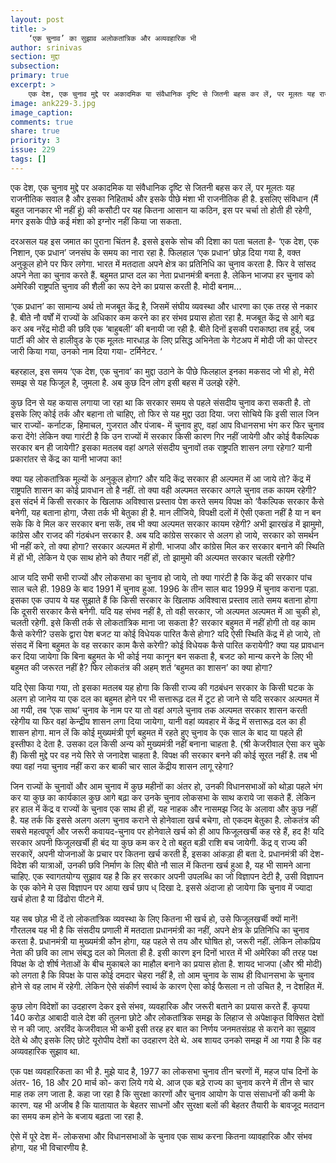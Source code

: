```yaml
---
layout: post
title: >
    ‘एक चुनाव’ का सुझाव अलोकतांत्रिक और अव्यवहारिक भी
author: srinivas
section: मुद्दा
subsection:
primary: true
excerpt: >
    एक देश, एक चुनाव मुद्दे पर अकादमिक या संवैधानिक दृष्टि से जितनी बहस कर लें, पर मूलतः यह राजनीतिक सवाल है और इसका निहितार्थ और इसके पीछे मंशा भी राजनीतिक ही है. इसलिए संविधान (मैं बहुत जानकार भी नहीं हूं) की कसौटी पर यह कितना आसान या कठिन, इस पर चर्चा तो होती ही रहेगी, मगर ...
image: ank229-3.jpg
image_caption: 
comments: true
share: true
priority: 3
issue: 229
tags: []
---
```


एक देश, एक चुनाव मुद्दे पर अकादमिक या संवैधानिक दृष्टि से जितनी बहस कर लें, पर मूलतः यह राजनीतिक सवाल है और इसका निहितार्थ और इसके पीछे मंशा भी राजनीतिक ही है. इसलिए संविधान (मैं बहुत जानकार भी नहीं हूं) की कसौटी पर यह कितना आसान या कठिन, इस पर चर्चा तो होती ही रहेगी, मगर इसके पीछे कई मंशा को इग्नोर नहीं किया जा सकता.

दरअसल यह इस जमात का पुराना चिंतन है. इससे इसके सोच की दिशा का पता चलता है- ‘एक देश, एक निशान, एक प्रधान’ जनसंघ के समय का नारा रहा है. फिलहाल ‘एक प्रधान’ छोड़ दिया गया है, वक्त अनुकूल होने पर फिर लगेगा. भारत में मतदाता अपने क्षेत्र का प्रतिनिधि का चुनाव करता है. फिर वे सांसद अपने नेता का चुनाव करते हैं. बहुमत प्राप्त  दल का  नेता प्रधानमंत्री बनता है. लेकिन भाजपा हर चुनाव को अमेरिकी राष्ट्रपति चुनाव की शैली का रूप देने का प्रयास करती है. मोदी बनाम...

‘एक प्रधान’ का सामान्य अर्थ तो मजबूत केंद्र है, जिसमें संघीय व्यवस्था और धारणा का एक तरह से नकार है. बीते नौ वर्षों में राज्यों के अधिकार कम करने का हर संभव प्रयास होता रहा है. मजबूत केंद्र से आगे बढ़ कर अब नरेंद्र मोदी  की छवि  एक ‘बाहुबली’ की बनायी जा रही है. बीते दिनों इसकी पराकाष्ठा तब हुई, जब पार्टी की ओर से हालीवुड के एक मूलतः मारधाड़ के लिए प्रसिद्ध अभिनेता के गेटअप में मोदी जी का पोस्टर जारी किया गया, उनको नाम दिया गया- टर्मिनेटर. ‘

बहरहाल, इस समय ‘एक देश, एक चुनाव’ का मुद्दा उठाने के पीछे फिलहाल इनका मकसद जो भी हो, मेरी समझ से यह फिजूल है, जुमला है. अब कुछ दिन लोग इसी बहस में उलझे रहेंगे.

कुछ दिन से यह कयास लगाया जा रहा था कि सरकार  समय से पहले संसदीय चुनाव करा सकती है. तो इसके लिए कोई तर्क और बहाना तो चाहिए, तो फिर से यह  मुद्दा उठा दिया. जरा सोचिये  कि इसी साल जिन चार राज्यों- कर्नाटक, हिमाचल, गुजरात और पंजाब- में चुनाव हुए, वहां आप विधानसभा भंग कर फिर चुनाव करा देंगे! लेकिन क्या गारंटी है कि उन राज्यों में सरकार किसी कारण गिर नहीं जायेगी और कोई वैकल्पिक सरकार बन ही जायेगी? इसका मतलब वहां अगले संसदीय चुनावों तक राष्ट्रपति शासन लगा रहेगा? यानी प्रकारांतर से केंद्र का यानी भाजपा का!

क्या यह लोकतांत्रिक मूल्यों के अनुकूल होगा? और यदि केंद्र सरकार ही अल्पमत में आ जाये तो? केंद्र में राष्ट्रपति शासन का कोई प्रावधान तो है नहीं. तो क्या वही अल्पमत सरकार अगले चुनाव तक कायम रहेगी? इस संदर्भ में किसी सरकार के खिलाफ अविश्वास प्रस्ताव पेश करते समय विपक्ष को ‘वैकल्पिक सरकार कैसे बनेगी, यह बताना होगा, जैसा तर्क भी बेतुका ही है. मान लीजिये, विपक्षी दलों में ऐसी एकता नहीं है या न बन सके कि वे मिल कर सरकार बना सकें, तब भी क्या अल्पमत सरकार कायम रहेगी? अभी झारखंड में झामुमो, कांग्रेस और राजद की गंठबंधन सरकार है. अब यदि कांग्रेस सरकार से अलग हो जाये, सरकार को समर्थन भी नहीं करे, तो क्या होगा? सरकार अल्पमत में होगी. भाजपा और कांग्रेस मिल कर सरकार बनाने की स्थिति में हों भी, लेकिन ये एक साथ होने को तैयार नहीं हों, तो झामुमो की अल्पमत सरकार चलती रहेगी?

आज यदि सभी सभी  राज्यों और लोकसभा का चुनाव हो जाये, तो क्या गारंटी है कि केंद्र की सरकार पांच साल चले ही. 1989 के बाद 1991 में चुनाव हुआ. 1996 के तीन साल बाद 1999 में चुनाव कराना पड़ा. इसका एक उपाय ये यह सुझाते हैं कि किसी सरकार के खिलाफ अविश्वास प्रस्ताव लाते समय बताना होगा कि दूसरी सरकार कैसे बनेगी. यदि यह संभव नहीं है, तो वही सरकार, जो अल्पमत अल्पमत में आ चुकी हो, चलती रहेगी. इसे किसी तर्क से लोकतांत्रिक माना जा सकता है? सरकार बहुमत में नहीं होगी तो वह काम कैसे करेगी? उसके द्वारा पेश बजट या कोई विधेयक पारित कैसे होगा? यदि ऐसी स्थिति केंद्र में हो जाये, तो संसद में बिना बहुमत के वह सरकार काम कैसे  करेगी? कोई विधेयक कैसे पारित करायेगी? क्या यह प्रावधान कर दिया जायेगा कि बिना बहुमत के भी कोई नया कानून बन सकता है, बजट को मान्य करने के लिए भी बहुमत की जरूरत नहीं है? फिर लोकतंत्र की अहम् शर्त ‘बहुमत का शासन’ का क्या होगा?  

यदि ऐसा किया गया, तो इसका मतलब यह होगा कि किसी राज्य की गठबंधन सरकार के किसी घटक के अलग हो जानेय या एक दल का बहुमत होने पर भी सत्तारूढ़ दल में टूट हो जाने से यदि सरकार अल्पमत में आ गयी, तब ‘एक साथ’  चुनाव के नाम पर या तो वहां अगले चुनाव तक अल्पमत सरकार शासन करती रहेगीय या फिर वहां केन्द्रीय शासन लगा दिया जायेगा, यानी वहां व्यवहार में केंद्र में सत्तारूढ़ दल का ही शासन होगा. मान लें कि कोई मुख्यमंत्री पूर्ण बहुमत में रहते हुए चुनाव के एक साल के बाद या पहले ही इस्तीफा दे देता है. उसका दल किसी अन्य को मुख्यमंत्री नहीं बनाना चाहता है. (श्री केजरीवाल ऐसा कर चुके हैं) किसी मुद्दे पर वह नये सिरे से जनादेश चाहता है. विपक्ष की सरकार बनने की कोई सूरत नहीं है. तब भी क्या वहां नया चुनाव नहीं करा कर बाकी चार साल केंद्रीय शासन लागू रहेगा?

जिन राज्यों के चुनावों और आम चुनाव में कुछ महीनों का अंतर हो, उनकी विधानसभाओं को थोड़ा पहले भंग कर या कुछ का कार्यकाल कुछ आगे बढ़ा कर उनके चुनाव लोकसभा के साथ कराये जा सकते हैं. लेकिन हर हाल में केंद्र व राज्यों के चुनाव एक साथ ही हों, यह नाहक और नासमझ जिद के अलावा और कुछ नहीं है.
यह तर्क कि इससे अलग अलग चुनाव कराने से होनेवाला खर्च बचेगा, तो एकदम बेतुका है. लोकतंत्र की सबसे महत्वपूर्ण और जरूरी कवायद-चुनाव पर होनेवाले खर्च को ही आप फिजूलखर्ची कह रहे हैं, हद है! यदि सरकार अपनी फिजूलखर्ची ही बंद या कुछ कम कर दे तो बहुत बड़ी राशि बच जायेगी.  केंद्र व् राज्य की सरकारें, अपनी योजनाओं के प्रचार पर कितना खर्च करती है, इसका आंकड़ा ही बता दे.  प्रधानमंत्री की देश-विदेश की यात्राओं, उनकी छवि निर्माण के लिए बीते नौ साल में कितना खर्च हुआ है, यह भी सामने आना चाहिए. एक स्वागतयोग्य सुझाव यह है कि हर सरकार अपनी उपलब्धि का जो विज्ञापन देटी है, उसी विज्ञापन के एक कोने मे उस विज्ञापन पर आया खर्च छाप ध् दिखा दे. इससे अंदाजा हो जायेगा कि चुनाव में  ज्यादा खर्च होता है या ढिंढोरा पीटने में.

यह सब छोड़ भी दें तो लोकतांत्रिक व्यवस्था के लिए कितना भी खर्च हो, उसे फिजूलखर्ची क्यों मानें!
गौरतलब यह भी है कि संसदीय प्रणाली में मतदाता प्रधानमंत्री का नहीं, अपने क्षेत्र के प्रतिनिधि का चुनाव करता है. प्रधानमंत्री या मुख्यमंत्री कौन होगा, यह पहले से तय और घोषित हो, जरूरी नहीं. लेकिन लोकप्रिय नेता की छवि का लाभ संबद्ध दल को मिलता ही है. इसी कारण इन दिनों भारत में भी अमेरिका की तरह पक्ष विपक्ष के दो शीर्ष नेताओं के बीच मुकाबले का माहौल बनाने का प्रयास होता है. शायद भाजपा (और श्री मोदी) को लगता है कि विपक्ष के पास कोई दमदार चेहरा नहीं है, तो आम चुनाव के साथ ही विधानसभा के चुनाव होने से वह लाभ में रहेगी. लेकिन ऐसे संकीर्ण स्वार्थ के कारण ऐसा कोई फैसला न तो उचित है, न देशहित में.

कुछ लोग विदेशों का उदहारण देकर इसे संभव, व्यवहारिक और जरूरी बताने का प्रयास करते हैं. कृपया 140 करोड़ आबादी वाले देश की तुलना छोटे और लोकतांत्रिक समझ के लिहाज से अपेक्षाकृत विक्सित देशों से न की जाए. अरविंद केजरीवाल भी कभी इसी तरह हर बात का निर्णय जनमतसंग्रह से कराने का सुझाव देते थे औए इसके लिए छोटे यूरोपीय देशों का उदहारण देते थे. अब शायद उनको समझ में आ गया है कि वह अव्यवहारिक सुझाव था.

एक पक्ष व्यवहारिकता का भी है. मुझे याद है, 1977 का लोकसभा चुनाव तीन चरणों में, महज पांच दिनों के अंतर- 16, 18 और 20 मार्च को- करा लिये गये थे. आज एक बड़े राज्य का चुनाव करने में तीन से चार माह तक लग जाता है. कहा जा रहा है कि सुरक्षा कारणों और चुनाव आयोग के पास संसाधनों की कमी के  कारण. यह भी अजीब है कि यातायात के बेहतर साधनों और सुरक्षा बलों की बेहतर तैयारी के बावजूद मतदान का समय कम होने के बजाय बढ़ता जा रहा है.

ऐसे में पूरे देश में- लोकसभा और विधानसभाओं के चुनाव एक साथ करना कितना व्यावहारिक और संभव होगा, यह भी विचारणीय है.